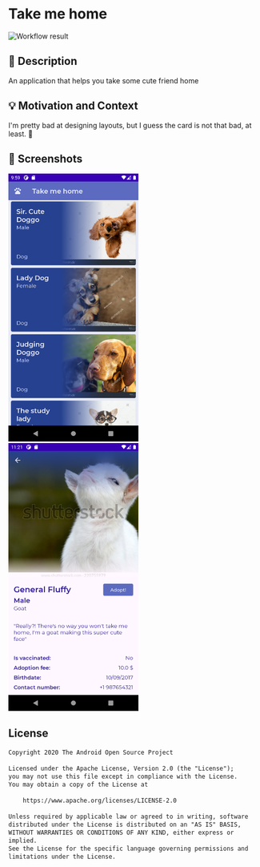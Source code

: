 # Take me home

![Workflow result](https://github.com/PedroOkawa/app-take-me-home/workflows/Check/badge.svg)


## :scroll: Description
An application that helps you take some cute friend home


## :bulb: Motivation and Context
I'm pretty bad at designing layouts, but I guess the card is not that bad, at least. :thinking:


## :camera_flash: Screenshots
<img src="/results/screenshot_1.png" width="260">&emsp;<img src="/results/screenshot_2.png" width="260">

## License
```
Copyright 2020 The Android Open Source Project

Licensed under the Apache License, Version 2.0 (the "License");
you may not use this file except in compliance with the License.
You may obtain a copy of the License at

    https://www.apache.org/licenses/LICENSE-2.0

Unless required by applicable law or agreed to in writing, software
distributed under the License is distributed on an "AS IS" BASIS,
WITHOUT WARRANTIES OR CONDITIONS OF ANY KIND, either express or implied.
See the License for the specific language governing permissions and
limitations under the License.
```
